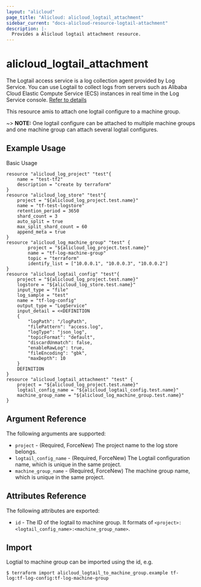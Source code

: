 ```yaml
---
layout: "alicloud"
page_title: "Alicloud: alicloud_logtail_attachment"
sidebar_current: "docs-alicloud-resource-logtail-attachment"
description: |-
  Provides a Alicloud logtail attachment resource.
---
```


# alicloud\_logtail\_attachment

The Logtail access service is a log collection agent provided by Log Service.
You can use Logtail to collect logs from servers such as Alibaba Cloud Elastic
Compute Service (ECS) instances in real time in the Log Service console. [Refer to details](https://www.alibabacloud.com/help/doc-detail/29058.htm)

This resource amis to attach one logtail configure to a machine group.

~> **NOTE:** One logtail configure can be attached to multiple machine groups and one machine group can attach several logtail configures.

## Example Usage

Basic Usage

```
resource "alicloud_log_project" "test"{
	name = "test-tf2"
	description = "create by terraform"
}
resource "alicloud_log_store" "test"{
  	project = "${alicloud_log_project.test.name}"
  	name = "tf-test-logstore"
  	retention_period = 3650
  	shard_count = 3
  	auto_split = true
  	max_split_shard_count = 60
  	append_meta = true
}
resource "alicloud_log_machine_group" "test" {
	    project = "${alicloud_log_project.test.name}"
	    name = "tf-log-machine-group"
	    topic = "terraform"
	    identify_list = ["10.0.0.1", "10.0.0.3", "10.0.0.2"]
}
resource "alicloud_logtail_config" "test"{
	project = "${alicloud_log_project.test.name}"
  	logstore = "${alicloud_log_store.test.name}"
  	input_type = "file"
  	log_sample = "test"
  	name = "tf-log-config"
	output_type = "LogService"
  	input_detail = <<DEFINITION
  	{
		"logPath": "/logPath",
		"filePattern": "access.log",
		"logType": "json_log",
		"topicFormat": "default",
		"discardUnmatch": false,
		"enableRawLog": true,
		"fileEncoding": "gbk",
		"maxDepth": 10
	}
	DEFINITION
}
resource "alicloud_logtail_attachment" "test" {
	project = "${alicloud_log_project.test.name}"
	logtail_config_name = "${alicloud_logtail_config.test.name}"
	machine_group_name = "${alicloud_log_machine_group.test.name}"
}
```
## Argument Reference

The following arguments are supported:

* `project` - (Required, ForceNew) The project name to the log store belongs.
* `logtail_config_name` - (Required, ForceNew) The Logtail configuration name, which is unique in the same project.
* `machine_group_name` - (Required, ForceNew) The machine group name, which is unique in the same project.


## Attributes Reference

The following attributes are exported:

* `id` - The ID of the logtail to machine group. It formats of `<project>:<logtail_config_name>:<machine_group_name>`.

## Import

Logtial to machine group can be imported using the id, e.g.

```
$ terraform import alicloud_logtail_to_machine_group.example tf-log:tf-log-config:tf-log-machine-group
```
